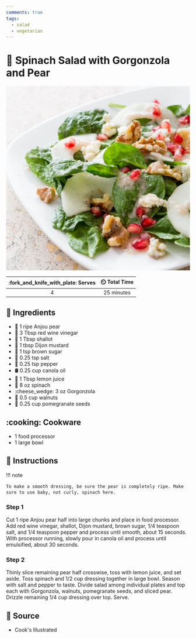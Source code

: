 ```yaml
---
comments: true
tags:
  - salad
  - vegetarian
---
```

# :green_salad: Spinach Salad with Gorgonzola and Pear

![Spinach Salad with Gorgonzola and Pear](../assets/images/spinach-salad-with-gorgonzola-and-pear.jpg)

| :fork_and_knife_with_plate: Serves | :timer_clock: Total Time |
|:----------------------------------:|:-----------------------: |
| 4 | 25 minutes |

## :salt: Ingredients

- :pear: 1 ripe Anjou pear
- :wine_glass: 3 Tbsp red wine vinegar
- :onion: 1 Tbsp shallot
- :hotdog: 1 tbsp Dijon mustard
- :maple_leaf: 1 tsp brown sugar
- :salt: 0.25 tsp salt
- :salt: 0.25 tsp pepper
- :oil_drum: 0.25 cup canola oil
- :lemon: 1 Tbsp lemon juice
- :leafy_green: 8 oz spinach
- :cheese_wedge: 3 oz Gorgonzola
- :chestnut: 0.5 cup walnuts
- :pear: 0.25 cup pomegranate seeds

## :cooking: Cookware

- 1 food processor
- 1 large bowl

## :pencil: Instructions

!!! note

    To make a smooth dressing, be sure the pear is completely ripe. Make sure to use baby, not curly, spinach here.

### Step 1

Cut 1 ripe Anjou pear half into large chunks and place in food processor. Add red wine vinegar, shallot, Dijon mustard,
brown sugar, 1/4 teaspoon salt, and 1/4 teaspoon pepper and process until smooth, about 15 seconds. With processor
running, slowly pour in canola oil and process until emulsified, about 30 seconds.

### Step 2

Thinly slice remaining pear half crosswise, toss with lemon juice, and set aside. Toss spinach and 1/2 cup dressing
together in large bowl. Season with salt and pepper to taste. Divide salad among individual plates and top each with
Gorgonzola, walnuts, pomegranate seeds, and sliced pear. Drizzle remaining 1/4 cup dressing over top. Serve.

## :link: Source

- Cook's Illustrated
